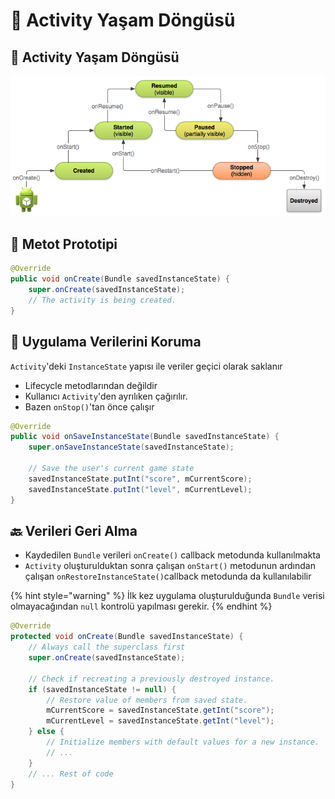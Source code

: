 # 💫 Activity Yaşam Döngüsü

## 🔄 Activity Yaşam Döngüsü

![](../.gitbook/assets/image%20%2842%29.png)

## 🧱 Metot Prototipi

```java
@Override
public void onCreate(Bundle savedInstanceState) {
    super.onCreate(savedInstanceState);
    // The activity is being created.
}
```

## 💾 Uygulama Verilerini Koruma

`Activity`'deki `InstanceState` yapısı ile veriler geçici olarak saklanır

* Lifecycle metodlarından değildir
* Kullanıcı `Activity`'den ayrılıken çağırılır.
* Bazen `onStop()`'tan önce çalışır

```java
@Override
public void onSaveInstanceState(Bundle savedInstanceState) {
    super.onSaveInstanceState(savedInstanceState);

    // Save the user's current game state
    savedInstanceState.putInt("score", mCurrentScore);
    savedInstanceState.putInt("level", mCurrentLevel);
}
```

## 🔙 Verileri Geri Alma

* Kaydedilen `Bundle` verileri `onCreate()` callback metodunda kullanılmakta
* `Activity` oluşturulduktan sonra çalışan `onStart()` metodunun ardından çalışan `onRestoreInstanceState()`callback metodunda da kullanılabilir

{% hint style="warning" %}
İlk kez uygulama oluşturulduğunda `Bundle` verisi olmayacağından `null` kontrolü yapılması gerekir.
{% endhint %}

```java
@Override
protected void onCreate(Bundle savedInstanceState) {
    // Always call the superclass first
    super.onCreate(savedInstanceState); 

    // Check if recreating a previously destroyed instance.
    if (savedInstanceState != null) {
        // Restore value of members from saved state.
        mCurrentScore = savedInstanceState.getInt("score");
        mCurrentLevel = savedInstanceState.getInt("level");
    } else {
        // Initialize members with default values for a new instance.
        // ...
    }
    // ... Rest of code
}
```

